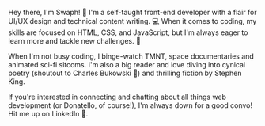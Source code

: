 Hey there, I'm Swaph! 👋 I'm a self-taught front-end developer with a flair for UI/UX design and technical content writing. 💻 When it comes to coding, my skills are focused on HTML, CSS, and JavaScript, but I'm always eager to learn more and tackle new challenges. 🚀

When I'm not busy coding, I binge-watch TMNT, space documentaries and animated sci-fi sitcoms. I'm also a big reader and love diving into cynical poetry (shoutout to Charles Bukowski 🙌) and thrilling fiction by Stephen King.

If you're interested in connecting and chatting about all things web development (or Donatello, of course!), I'm always down for a good convo! Hit me up on LinkedIn 🤝.

<!---
Swaph/Swaph is a ✨ special ✨ repository because its `README.md` (this file) appears on your GitHub profile.
You can click the Preview link to take a look at your changes.
--->
